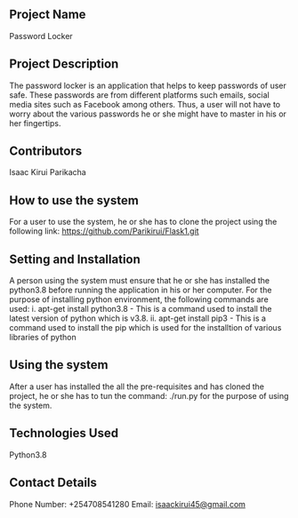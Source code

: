 ## Project Name
Password Locker

## Project Description
The password locker is an application that helps to keep passwords of user safe. These passwords are from different platforms such emails, social media sites such as Facebook among others. Thus, a user will not have to worry about the various passwords he or she might have to master in his or her fingertips.
## Contributors

Isaac Kirui Parikacha

## How to use the system
For a user to use the system, he or she has to clone the project using the following link: https://github.com/Parikirui/Flask1.git

## Setting and Installation
A person using the system must ensure that he or she has installed the python3.8 before running the application in his or her computer. For the purpose of installing python environment, the following commands are used:
i. apt-get install python3.8 - This is a command used to install the latest version of python which is v3.8.
ii. apt-get install pip3 - This is a command used to install the pip which is used for the installtion of various libraries of python

## Using the system
After a user has installed the all the pre-requisites and has cloned the project, he or she has to tun the command: ./run.py for the purpose of using the system.

## Technologies Used

Python3.8

## Contact Details

Phone Number: +254708541280
Email: isaackirui45@gmail.com